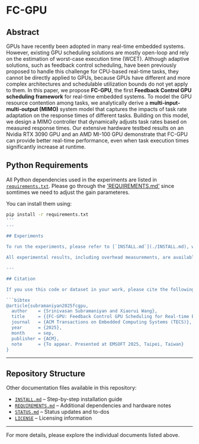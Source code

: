 # FC-GPU

## Abstract

GPUs have recently been adopted in many real-time embedded systems. However, existing GPU scheduling solutions are mostly open-loop and rely on the estimation of worst-case execution time (WCET). Although adaptive solutions, such as feedback control scheduling, have been previously proposed to handle this challenge for CPU-based real-time tasks, they cannot be directly applied to GPUs, because GPUs have different and more complex architectures and schedulable utilization bounds do not yet apply to them.
In this paper, we propose **FC-GPU**, the first **Feedback Control GPU scheduling framework** for real-time embedded systems. To model the GPU resource contention among tasks, we analytically derive a **multi-input-multi-output (MIMO)** system model that captures the impacts of task rate adaptation on the response times of different tasks. Building on this model, we design a MIMO controller that dynamically adjusts task rates based on measured response times.
Our extensive hardware testbed results on an Nvidia RTX 3090 GPU and an AMD MI-100 GPU demonstrate that FC-GPU can provide better real-time performance, even when task execution times significantly increase at runtime.


## Python Requirements

All Python dependencies used in the experiments are listed in [`requirements.txt`](./requirements.txt). Please go through the ['REQUIREMENTS.md'](./REQUIREMENTS.md) since somtimes we need to adjust the gain parameteres. 


 You can install them using:

```bash
pip install -r requirements.txt
'''
---

## Experiments

To run the experiments, please refer to [`INSTALL.md`](./INSTALL.md), which contains complete setup and usage instructions.

All experimental results, including overhead measurements, are available in this repository. Each experiment includes fully-commented code and plotting scripts. Various workloads can be tested using the provided configurations.

---

## Citation

If you use this code or dataset in your work, please cite the following paper:

```bibtex
@article{subramaniyan2025fcgpu,
  author    = {Srinivasan Subramaniyan and Xiaorui Wang},
  title     = {{FC-GPU: Feedback Control GPU Scheduling for Real-time Embedded Systems}},
  journal   = {ACM Transactions on Embedded Computing Systems (TECS)},
  year      = {2025},
  month     = sep,
  publisher = {ACM},
  note      = {To appear. Presented at EMSOFT 2025, Taipei, Taiwan}
}
```

---

## Repository Structure

Other documentation files available in this repository:

- [`INSTALL.md`](./INSTALL.md) – Step-by-step installation guide  
- [`REQUIREMENTS.md`](./REQUIREMENTS.md) – Additional dependencies and hardware notes  
- [`STATUS.md`](./STATUS.md) – Status updates and to-dos  
- [`LICENSE`](./LICENSE) – Licensing information  

---

For more details, please explore the individual documents listed above.
